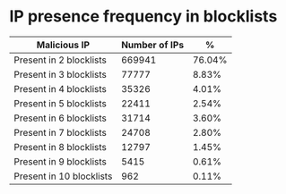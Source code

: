 # IP presence frequency in blocklists
| Malicious IP | Number of IPs | % |
|----|----|----|
| Present in 2 blocklists | 669941 | 76.04% |
| Present in 3 blocklists | 77777 | 8.83% |
| Present in 4 blocklists | 35326 | 4.01% |
| Present in 5 blocklists | 22411 | 2.54% |
| Present in 6 blocklists | 31714 | 3.60% |
| Present in 7 blocklists | 24708 | 2.80% |
| Present in 8 blocklists | 12797 | 1.45% |
| Present in 9 blocklists | 5415 | 0.61% |
| Present in 10 blocklists | 962 | 0.11% |
